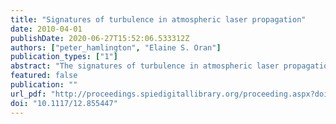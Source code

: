 ```yaml
---
title: "Signatures of turbulence in atmospheric laser propagation"
date: 2010-04-01
publishDate: 2020-06-27T15:52:06.533312Z
authors: ["peter_hamlington", "Elaine S. Oran"]
publication_types: ["1"]
abstract: "The signatures of turbulence in atmospheric laser propagation are examined, with a particular focus on the eﬀects of non-Kolmogorov turbulence on laser scintillation and phase ﬂuctuations. Non-Kolmogorov properties of the atmospheric index-of-refraction spectrum are outlined, and it is shown that it may be possible to reproduce these features through broadband power-law forcing of the velocity and temperature ﬁelds in turbulent ﬂows. Numerical simulations of homogeneous isotropic turbulence subjected to power-law forcing are used to motivate a spectral model for the kinetic energy, which is then extended to address power-law forcing of passive scalars such as the temperature. A modeled non-Kolmogorov index-of-refraction spectrum for power-law forced turbulence is proposed, where the model spectrum consists of standard Kolmogorov and forcing-dominated contributions. This form could reproduce the experimentally observed signatures of atmospheric turbulence on laser propagation and it may provide insights into the origins of non-Kolmogorov turbulence in the atmosphere."
featured: false
publication: ""
url_pdf: "http://proceedings.spiedigitallibrary.org/proceeding.aspx?doi=10.1117/12.855447"
doi: "10.1117/12.855447"
---
```


